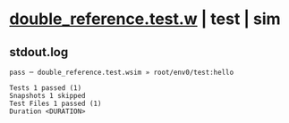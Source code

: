 # [double_reference.test.w](../../../../../examples/tests/valid/double_reference.test.w) | test | sim

## stdout.log
```log
pass ─ double_reference.test.wsim » root/env0/test:hello

Tests 1 passed (1)
Snapshots 1 skipped
Test Files 1 passed (1)
Duration <DURATION>
```

